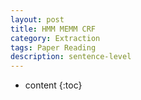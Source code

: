 ```yaml
---
layout: post
title: HMM MEMM CRF
category: Extraction
tags: Paper Reading
description: sentence-level
---
```

* content
{:toc}
